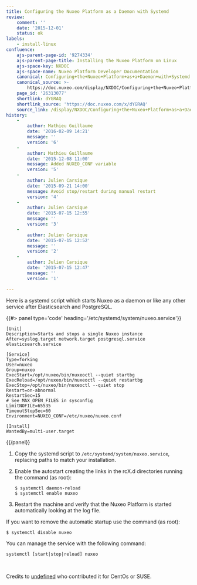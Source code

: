 ```yaml
---
title: Configuring the Nuxeo Platform as a Daemon with Systemd
review:
    comment: ''
    date: '2015-12-01'
    status: ok
labels:
    - install-linux
confluence:
    ajs-parent-page-id: '9274334'
    ajs-parent-page-title: Installing the Nuxeo Platform on Linux
    ajs-space-key: NXDOC
    ajs-space-name: Nuxeo Platform Developer Documentation
    canonical: Configuring+the+Nuxeo+Platform+as+a+Daemon+with+Systemd
    canonical_source: >-
        https://doc.nuxeo.com/display/NXDOC/Configuring+the+Nuxeo+Platform+as+a+Daemon+with+Systemd
    page_id: '26313077'
    shortlink: dYGRAQ
    shortlink_source: 'https://doc.nuxeo.com/x/dYGRAQ'
    source_link: /display/NXDOC/Configuring+the+Nuxeo+Platform+as+a+Daemon+with+Systemd
history:
    - 
        author: Mathieu Guillaume
        date: '2016-02-09 14:21'
        message: ''
        version: '6'
    - 
        author: Mathieu Guillaume
        date: '2015-12-08 11:00'
        message: Added NUXEO_CONF variable
        version: '5'
    - 
        author: Julien Carsique
        date: '2015-09-21 14:00'
        message: Avoid stop/restart during manual restart
        version: '4'
    - 
        author: Julien Carsique
        date: '2015-07-15 12:55'
        message: ''
        version: '3'
    - 
        author: Julien Carsique
        date: '2015-07-15 12:52'
        message: ''
        version: '2'
    - 
        author: Julien Carsique
        date: '2015-07-15 12:47'
        message: ''
        version: '1'

---
```

Here is a systemd script which starts Nuxeo as a daemon or like any other service after Elasticsearch and PostgreSQL.

{{#> panel type='code' heading='/etc/systemd/system/nuxeo.service'}}

```
[Unit]
Description=Starts and stops a single Nuxeo instance
After=syslog.target network.target postgresql.service elasticsearch.service

[Service]
Type=forking
User=nuxeo
Group=nuxeo
ExecStart=/opt/nuxeo/bin/nuxeoctl --quiet startbg
ExecReload=/opt/nuxeo/bin/nuxeoctl --quiet restartbg
ExecStop=/opt/nuxeo/bin/nuxeoctl --quiet stop
Restart=on-abnormal
RestartSec=15
# See MAX_OPEN_FILES in sysconfig
LimitNOFILE=65535
TimeoutStopSec=60
Environment=NUXEO_CONF=/etc/nuxeo/nuxeo.conf

[Install]
WantedBy=multi-user.target

```

{{/panel}}

1.  Copy the&nbsp;systemd script to `/etc/systemd/system/nuxeo.service`, replacing paths to match your installation.
2.  Enable the autostart creating the links in the rcX.d directories running the command (as root):

    ```
    $ systemctl daemon-reload
    $ systemctl enable nuxeo

    ```

3.  Restart the machine and verify that the Nuxeo Platform is started automatically looking at the log file.

If you want to remove the automatic startup use the command (as root):

```
$ systemctl disable nuxeo

```

You can manage the service with the following command:

```
systemctl [start|stop|reload] nuxeo

```

&nbsp;

Credits to [undefined]() who contributed it for CentOs or SUSE.